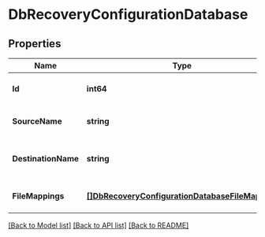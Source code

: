 # DbRecoveryConfigurationDatabase

## Properties
Name | Type | Description | Notes
------------ | ------------- | ------------- | -------------
**Id** | **int64** | ID of the source database | [optional] [default to null]
**SourceName** | **string** | Name of the source database | [optional] [default to null]
**DestinationName** | **string** | Name of the destination database | [optional] [default to null]
**FileMappings** | [**[]DbRecoveryConfigurationDatabaseFileMapping**](DBRecoveryConfigurationDatabaseFileMapping.md) |  | [optional] [default to null]

[[Back to Model list]](../README.md#documentation-for-models) [[Back to API list]](../README.md#documentation-for-api-endpoints) [[Back to README]](../README.md)

